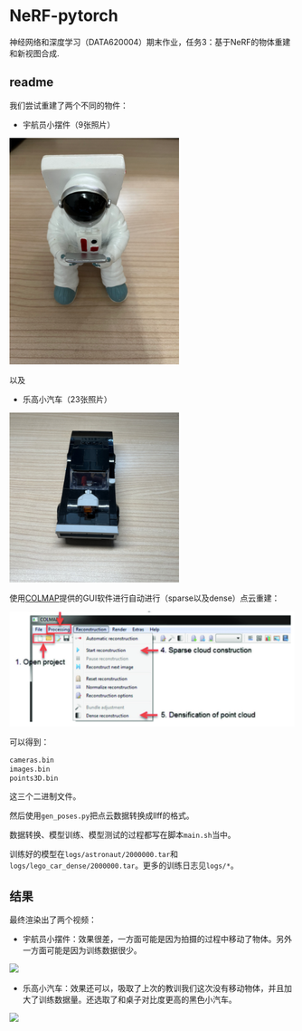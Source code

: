 # NeRF-pytorch
神经网络和深度学习（DATA620004）期末作业，任务3：基于NeRF的物体重建和新视图合成.

## readme
我们尝试重建了两个不同的物件：

- 宇航员小摆件（9张照片）

<img width=300 src="./data/nerf_llff_data/astronaut/images_4/image000.png"></img>

以及

- 乐高小汽车（23张照片）

<img width=300 src="./data/nerf_llff_data/lego_car_dense/images_4/image000.png"></img>

使用[COLMAP](https://github.com/colmap/colmap)提供的GUI软件进行自动进行（sparse以及dense）点云重建：

![](assets/2024-06-29-23-49-31.png)

可以得到：
```
cameras.bin
images.bin
points3D.bin
```
这三个二进制文件。

然后使用`gen_poses.py`把点云数据转换成llff的格式。

数据转换、模型训练、模型测试的过程都写在脚本`main.sh`当中。

训练好的模型在`logs/astronaut/2000000.tar`和`logs/lego_car_dense/2000000.tar`。更多的训练日志见`logs/*`。

## 结果

最终渲染出了两个视频：

- 宇航员小摆件：效果很差，一方面可能是因为拍摄的过程中移动了物体。另外一方面可能是因为训练数据很少。

![](assets/astronaut.gif)


- 乐高小汽车：效果还可以，吸取了上次的教训我们这次没有移动物体，并且加大了训练数据量。还选取了和桌子对比度更高的黑色小汽车。

![](assets/lego_car.gif)
